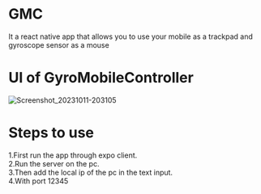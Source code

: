 # GMC
It a react native app that allows you to use your mobile as a trackpad and gyroscope sensor as a mouse
# UI of GyroMobileController
![Screenshot_20231011-203105](https://github.com/PramodAhetti/GMC/assets/131883173/e08cacdd-16e3-40b8-98c3-6651b1bc55d7)
# Steps to use 
1.First run the app through expo client.  
2.Run the server on the pc.  
3.Then add the local ip of the pc in the text input.  
4.With port 12345
